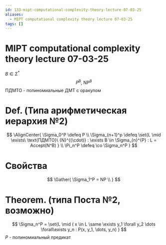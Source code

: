 ```yaml
---
id: 133-mipt-computational-complexity-theory-lecture-07-03-25
aliases:
  - MIPT computational complexity theory lecture 07-03-25
tags: []
---
```


# MIPT computational complexity theory lecture 07-03-25
$B \in \Sigma^*$
$$
P^B,\ \text{NP}^B
$$
ПДМТО - полиномиальные ДМТ с оракулом

# Def. (Типа арифметическая иерархия №2)

$$
\AlignCenter{
\Sigma_0^P \defeq P \\
\Sigma_{n+1}^p \defeq \set{L \mid \exists\ \text{ПДМТО}\ {N}^{(\cdot)} : 
\exists B \in \Sigma_{n}^{P} : L = Accept(N^B)
} \\
\Pi_n^P \defeq \co \Sigma_n^P
}
$$

# Свойства

$$
\Gather{
\Sigma_1^P = NP \\
}
$$

# Theorem. (типа Поста №2, возможно)
$$
\Sigma_n^P = \set{L \mid (
x \in L \same 
\exists y_1 \forall y_2 \dots \forall\exists y_n : P(x, y_1, \dots, y_n)
}
$$
$P$ - полиномиальный предикат
